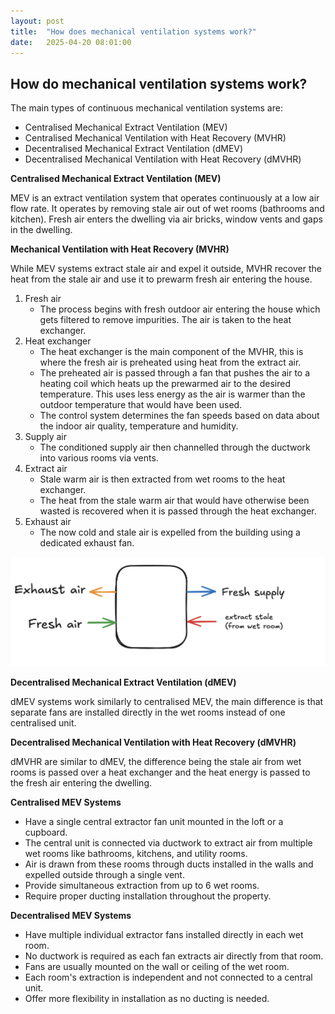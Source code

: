 ```yaml
---
layout: post
title:  "How does mechanical ventilation systems work?"
date:   2025-04-20 08:01:00
---
```


## How do mechanical ventilation systems work?
The main types of continuous mechanical ventilation systems are:

- Centralised Mechanical Extract Ventilation (MEV)
- Centralised Mechanical Ventilation with Heat Recovery (MVHR)
- Decentralised Mechanical Extract Ventilation (dMEV)
- Decentralised Mechanical Ventilation with Heat Recovery (dMVHR)

**Centralised Mechanical Extract Ventilation (MEV)**

MEV is an extract ventilation system that operates continuously at a low air flow rate. It operates by removing stale air out of wet rooms (bathrooms and kitchen). Fresh air enters the dwelling via air bricks, window vents and gaps in the dwelling.

**Mechanical Ventilation with Heat Recovery (MVHR)**

While MEV systems extract stale air and expel it outside, MVHR recover the heat from the stale air and use it to prewarm fresh air entering the house.

1. Fresh air
    - The process begins with fresh outdoor air entering the house which gets filtered to remove impurities. The air is taken to the heat exchanger.
2. Heat exchanger
    - The heat exchanger is the main component of the MVHR, this is where the fresh air is preheated using heat from the extract air.
    - The preheated air is passed through a fan that pushes the air to a heating coil which heats up the prewarmed air to the desired temperature. This uses less energy as the air is warmer than the outdoor temperature that would have been used.
    - The control system determines the fan speeds based on data about the indoor air quality, temperature and humidity.
3. Supply air
    - The conditioned supply air then channelled through the ductwork into various rooms via vents.
4. Extract air
    - Stale warm air is then extracted from wet rooms to the heat exchanger.
    - The heat from the stale warm air that would have otherwise been wasted is recovered when it is passed through the heat exchanger.
5. Exhaust air
    - The now cold and stale air is expelled from the building using a dedicated exhaust fan.

![MVHR.png](/assets/MVHR.png)

**Decentralised Mechanical Extract Ventilation (dMEV)**

dMEV systems work similarly to centralised MEV, the main difference is that separate fans are installed directly in the wet rooms instead of one centralised unit.

**Decentralised Mechanical Ventilation with Heat Recovery (dMVHR)**

dMVHR are similar to dMEV, the difference being the stale air from wet rooms is passed over a heat exchanger and the heat energy is passed to the fresh air entering the dwelling.

**Centralised MEV Systems**

- Have a single central extractor fan unit mounted in the loft or a cupboard.
- The central unit is connected via ductwork to extract air from multiple wet rooms like bathrooms, kitchens, and utility rooms.
- Air is drawn from these rooms through ducts installed in the walls and expelled outside through a single vent.
- Provide simultaneous extraction from up to 6 wet rooms.
- Require proper ducting installation throughout the property.

**Decentralised MEV Systems**

- Have multiple individual extractor fans installed directly in each wet room.
- No ductwork is required as each fan extracts air directly from that room.
- Fans are usually mounted on the wall or ceiling of the wet room.
- Each room's extraction is independent and not connected to a central unit.
- Offer more flexibility in installation as no ducting is needed.

